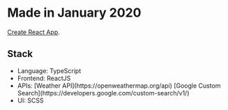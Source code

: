 # Made in January 2020

[Create React App](https://github.com/facebook/create-react-app).

## Stack
<ul>
  <li>Language: TypeScript<br></li>
  <li>Frontend: ReactJS<br>  </li>
  <li>APIs: [Weather API](https://openweathermap.org/api) [Google Custom Search](https://developers.google.com/custom-search/v1/)<br>  </li>
  <li>UI: SCSS<br>  </li>
</ul>
